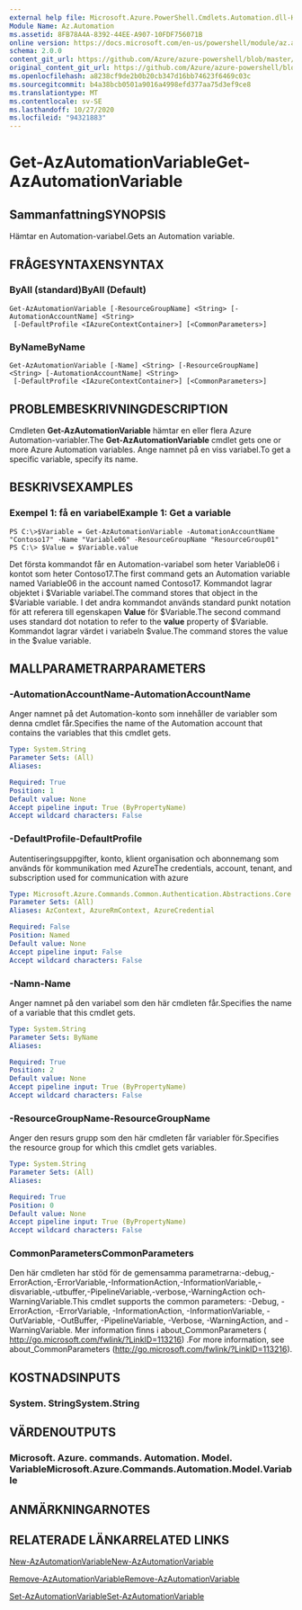 ```yaml
---
external help file: Microsoft.Azure.PowerShell.Cmdlets.Automation.dll-Help.xml
Module Name: Az.Automation
ms.assetid: 8FB78A4A-8392-44EE-A907-10FDF756071B
online version: https://docs.microsoft.com/en-us/powershell/module/az.automation/get-azautomationvariable
schema: 2.0.0
content_git_url: https://github.com/Azure/azure-powershell/blob/master/src/Automation/Automation/help/Get-AzAutomationVariable.md
original_content_git_url: https://github.com/Azure/azure-powershell/blob/master/src/Automation/Automation/help/Get-AzAutomationVariable.md
ms.openlocfilehash: a8238cf9de2b0b20cb347d16bb74623f6469c03c
ms.sourcegitcommit: b4a38bcb0501a9016a4998efd377aa75d3ef9ce8
ms.translationtype: MT
ms.contentlocale: sv-SE
ms.lasthandoff: 10/27/2020
ms.locfileid: "94321883"
---
```

# <span data-ttu-id="bcf00-101">Get-AzAutomationVariable</span><span class="sxs-lookup"><span data-stu-id="bcf00-101">Get-AzAutomationVariable</span></span>

## <span data-ttu-id="bcf00-102">Sammanfattning</span><span class="sxs-lookup"><span data-stu-id="bcf00-102">SYNOPSIS</span></span>
<span data-ttu-id="bcf00-103">Hämtar en Automation-variabel.</span><span class="sxs-lookup"><span data-stu-id="bcf00-103">Gets an Automation variable.</span></span>

## <span data-ttu-id="bcf00-104">FRÅGESYNTAXEN</span><span class="sxs-lookup"><span data-stu-id="bcf00-104">SYNTAX</span></span>

### <span data-ttu-id="bcf00-105">ByAll (standard)</span><span class="sxs-lookup"><span data-stu-id="bcf00-105">ByAll (Default)</span></span>
```
Get-AzAutomationVariable [-ResourceGroupName] <String> [-AutomationAccountName] <String>
 [-DefaultProfile <IAzureContextContainer>] [<CommonParameters>]
```

### <span data-ttu-id="bcf00-106">ByName</span><span class="sxs-lookup"><span data-stu-id="bcf00-106">ByName</span></span>
```
Get-AzAutomationVariable [-Name] <String> [-ResourceGroupName] <String> [-AutomationAccountName] <String>
 [-DefaultProfile <IAzureContextContainer>] [<CommonParameters>]
```

## <span data-ttu-id="bcf00-107">PROBLEMBESKRIVNING</span><span class="sxs-lookup"><span data-stu-id="bcf00-107">DESCRIPTION</span></span>
<span data-ttu-id="bcf00-108">Cmdleten **Get-AzAutomationVariable** hämtar en eller flera Azure Automation-variabler.</span><span class="sxs-lookup"><span data-stu-id="bcf00-108">The **Get-AzAutomationVariable** cmdlet gets one or more Azure Automation variables.</span></span>
<span data-ttu-id="bcf00-109">Ange namnet på en viss variabel.</span><span class="sxs-lookup"><span data-stu-id="bcf00-109">To get a specific variable, specify its name.</span></span>

## <span data-ttu-id="bcf00-110">BESKRIVS</span><span class="sxs-lookup"><span data-stu-id="bcf00-110">EXAMPLES</span></span>

### <span data-ttu-id="bcf00-111">Exempel 1: få en variabel</span><span class="sxs-lookup"><span data-stu-id="bcf00-111">Example 1: Get a variable</span></span>
```
PS C:\>$Variable = Get-AzAutomationVariable -AutomationAccountName "Contoso17" -Name "Variable06" -ResourceGroupName "ResourceGroup01"
PS C:\> $Value = $Variable.value
```

<span data-ttu-id="bcf00-112">Det första kommandot får en Automation-variabel som heter Variable06 i kontot som heter Contoso17.</span><span class="sxs-lookup"><span data-stu-id="bcf00-112">The first command gets an Automation variable named Variable06 in the account named Contoso17.</span></span>
<span data-ttu-id="bcf00-113">Kommandot lagrar objektet i $Variable variabel.</span><span class="sxs-lookup"><span data-stu-id="bcf00-113">The command stores that object in the $Variable variable.</span></span>
<span data-ttu-id="bcf00-114">I det andra kommandot används standard punkt notation för att referera till egenskapen **Value** för $Variable.</span><span class="sxs-lookup"><span data-stu-id="bcf00-114">The second command uses standard dot notation to refer to the **value** property of $Variable.</span></span>
<span data-ttu-id="bcf00-115">Kommandot lagrar värdet i variabeln $value.</span><span class="sxs-lookup"><span data-stu-id="bcf00-115">The command stores the value in the $value variable.</span></span>

## <span data-ttu-id="bcf00-116">MALLPARAMETRAR</span><span class="sxs-lookup"><span data-stu-id="bcf00-116">PARAMETERS</span></span>

### <span data-ttu-id="bcf00-117">-AutomationAccountName</span><span class="sxs-lookup"><span data-stu-id="bcf00-117">-AutomationAccountName</span></span>
<span data-ttu-id="bcf00-118">Anger namnet på det Automation-konto som innehåller de variabler som denna cmdlet får.</span><span class="sxs-lookup"><span data-stu-id="bcf00-118">Specifies the name of the Automation account that contains the variables that this cmdlet gets.</span></span>

```yaml
Type: System.String
Parameter Sets: (All)
Aliases:

Required: True
Position: 1
Default value: None
Accept pipeline input: True (ByPropertyName)
Accept wildcard characters: False
```

### <span data-ttu-id="bcf00-119">-DefaultProfile</span><span class="sxs-lookup"><span data-stu-id="bcf00-119">-DefaultProfile</span></span>
<span data-ttu-id="bcf00-120">Autentiseringsuppgifter, konto, klient organisation och abonnemang som används för kommunikation med Azure</span><span class="sxs-lookup"><span data-stu-id="bcf00-120">The credentials, account, tenant, and subscription used for communication with azure</span></span>

```yaml
Type: Microsoft.Azure.Commands.Common.Authentication.Abstractions.Core.IAzureContextContainer
Parameter Sets: (All)
Aliases: AzContext, AzureRmContext, AzureCredential

Required: False
Position: Named
Default value: None
Accept pipeline input: False
Accept wildcard characters: False
```

### <span data-ttu-id="bcf00-121">-Namn</span><span class="sxs-lookup"><span data-stu-id="bcf00-121">-Name</span></span>
<span data-ttu-id="bcf00-122">Anger namnet på den variabel som den här cmdleten får.</span><span class="sxs-lookup"><span data-stu-id="bcf00-122">Specifies the name of a variable that this cmdlet gets.</span></span>

```yaml
Type: System.String
Parameter Sets: ByName
Aliases:

Required: True
Position: 2
Default value: None
Accept pipeline input: True (ByPropertyName)
Accept wildcard characters: False
```

### <span data-ttu-id="bcf00-123">-ResourceGroupName</span><span class="sxs-lookup"><span data-stu-id="bcf00-123">-ResourceGroupName</span></span>
<span data-ttu-id="bcf00-124">Anger den resurs grupp som den här cmdleten får variabler för.</span><span class="sxs-lookup"><span data-stu-id="bcf00-124">Specifies the resource group for which this cmdlet gets variables.</span></span>

```yaml
Type: System.String
Parameter Sets: (All)
Aliases:

Required: True
Position: 0
Default value: None
Accept pipeline input: True (ByPropertyName)
Accept wildcard characters: False
```

### <span data-ttu-id="bcf00-125">CommonParameters</span><span class="sxs-lookup"><span data-stu-id="bcf00-125">CommonParameters</span></span>
<span data-ttu-id="bcf00-126">Den här cmdleten har stöd för de gemensamma parametrarna:-debug,-ErrorAction,-ErrorVariable,-InformationAction,-InformationVariable,-disvariable,-utbuffer,-PipelineVariable,-verbose,-WarningAction och-WarningVariable.</span><span class="sxs-lookup"><span data-stu-id="bcf00-126">This cmdlet supports the common parameters: -Debug, -ErrorAction, -ErrorVariable, -InformationAction, -InformationVariable, -OutVariable, -OutBuffer, -PipelineVariable, -Verbose, -WarningAction, and -WarningVariable.</span></span> <span data-ttu-id="bcf00-127">Mer information finns i about_CommonParameters ( http://go.microsoft.com/fwlink/?LinkID=113216) .</span><span class="sxs-lookup"><span data-stu-id="bcf00-127">For more information, see about_CommonParameters (http://go.microsoft.com/fwlink/?LinkID=113216).</span></span>

## <span data-ttu-id="bcf00-128">KOSTNADS</span><span class="sxs-lookup"><span data-stu-id="bcf00-128">INPUTS</span></span>

### <span data-ttu-id="bcf00-129">System. String</span><span class="sxs-lookup"><span data-stu-id="bcf00-129">System.String</span></span>

## <span data-ttu-id="bcf00-130">VÄRDEN</span><span class="sxs-lookup"><span data-stu-id="bcf00-130">OUTPUTS</span></span>

### <span data-ttu-id="bcf00-131">Microsoft. Azure. commands. Automation. Model. Variable</span><span class="sxs-lookup"><span data-stu-id="bcf00-131">Microsoft.Azure.Commands.Automation.Model.Variable</span></span>

## <span data-ttu-id="bcf00-132">ANMÄRKNINGAR</span><span class="sxs-lookup"><span data-stu-id="bcf00-132">NOTES</span></span>

## <span data-ttu-id="bcf00-133">RELATERADE LÄNKAR</span><span class="sxs-lookup"><span data-stu-id="bcf00-133">RELATED LINKS</span></span>

[<span data-ttu-id="bcf00-134">New-AzAutomationVariable</span><span class="sxs-lookup"><span data-stu-id="bcf00-134">New-AzAutomationVariable</span></span>](./New-AzAutomationVariable.md)

[<span data-ttu-id="bcf00-135">Remove-AzAutomationVariable</span><span class="sxs-lookup"><span data-stu-id="bcf00-135">Remove-AzAutomationVariable</span></span>](./Remove-AzAutomationVariable.md)

[<span data-ttu-id="bcf00-136">Set-AzAutomationVariable</span><span class="sxs-lookup"><span data-stu-id="bcf00-136">Set-AzAutomationVariable</span></span>](./Set-AzAutomationVariable.md)



